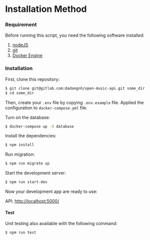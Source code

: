# Installation Method

### Requirement
Before running this script, you need the following software installed:
1. [nodeJS](https://nodejs.org/en/)
2. [git](https://git-scm.com/)
3. [Docker Engine](https://www.docker.com/get-started/)

### Installation
First, clone this repository:

```bash
$ git clone git@gitlab.com:dadangnh/open-music-api.git some_dir
$ cd some_dir
```

Then, create your `.env` file by copying `.env.example` file. Applied the configuration to `docker-compose.yml` file.

Turn on the database:
```bash
$ docker-compose up -d database
```

Install the dependencies:
```bash
$ npm install
```

Run migration:

```bash
$ npm run migrate up
```

Start the development server:

```bash
$ npm run start-dev
```

Now your development app are ready to use:

API: [http://localhost:5000/](http://localhost:5000/)

#### Test

Unit testing also available with the following command:

```bash
$ npm run test
```
